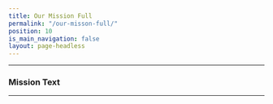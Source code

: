 ```yaml
---
title: Our Mission Full
permalink: "/our-misson-full/"
position: 10
is_main_navigation: false
layout: page-headless
---
```


***
### Mission Text 
***
